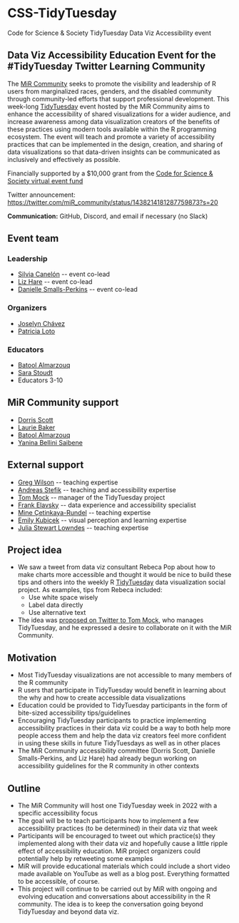 # CSS-TidyTuesday
Code for Science &amp; Society TidyTuesday Data Viz Accessibility event

## Data Viz Accessibility Education Event for the #TidyTuesday Twitter Learning Community

The [MiR Community](https://mircommunity.com/about/) seeks to promote the visibility and leadership of R users from marginalized races, genders, and the disabled community through community-led efforts that support professional development. This week-long [TidyTuesday](https://github.com/rfordatascience/tidytuesday) event hosted by the MiR Community aims to enhance the accessibility of shared visualizations for a wider audience, and increase awareness among data visualization creators of the benefits of these practices using modern tools available within the R programming ecosystem. The event will teach and promote a variety of accessibility practices that can be implemented in the design, creation, and sharing of data visualizations so that data-driven insights can be communicated as inclusively and effectively as possible.

Financially supported by a $10,000 grant from the [Code for Science & Society virtual event fund](https://eventfund.codeforscience.org/announcing-the-new-cohort-of-event-fund-grantees/)

Twitter announcement: https://twitter.com/miR_community/status/1438214181287759873?s=20

**Communication:** GitHub, Discord, and email if necessary (no Slack) 

## Event team

### Leadership
* [Silvia Canelón](https://twitter.com/spcanelon) -- event co-lead
* [Liz Hare](https://twitter.com/DogGeneticsLLC) -- event co-lead
* [Danielle Smalls-Perkins](https://twitter.com/smallperks) -- event co-lead

### Organizers
* [Joselyn Chávez](https://twitter.com/josschavezf1)
* [Patricia Loto](https://twitter.com/patriloto)

### Educators
* [Batool Almarzouq](https://twitter.com/batool664)
* [Sara Stoudt](https://twitter.com/sastoudt)
* Educators 3-10

## MiR Community support
* [Dorris Scott](https://twitter.com/Dorris_Scott)
* [Laurie Baker](https://twitter.com/llbaker1707)
* [Batool Almarzouq](https://twitter.com/batool664)
* [Yanina Bellini Saibene](https://twitter.com/yabellini)

## External support
* [Greg Wilson](https://twitter.com/gvwilson) -- teaching expertise
* [Andreas Stefik](https://web.cs.unlv.edu/stefika/) -- teaching and accessibility expertise
* [Tom Mock](https://twitter.com/thomas_mock) -- manager of the TidyTuesday project
* [Frank Elavsky](https://twitter.com/FrankElavsky) -- data experience and accessibility specialist
* [Mine Çetinkaya-Rundel](https://twitter.com/minebocek) -- teaching expertise
* [Emily Kubicek](https://twitter.com/steministemily) -- visual perception and learning expertise
* [Julia Stewart Lowndes](https://twitter.com/juliesquid) -- teaching expertise

## Project idea
* We saw a tweet from data viz consultant Rebeca Pop about how to make charts more accessible and thought it would be nice to build these tips and others into the weekly R [TidyTuesday](https://github.com/rfordatascience/tidytuesday) data visualization social project. As examples, tips from Rebeca included:
  * Use white space wisely
  * Label data directly
  * Use alternative text
* The idea was [proposed on Twitter to Tom Mock](https://twitter.com/spcanelon/status/1328503523797999616?s=20), who manages TidyTuesday, and he expressed a desire to collaborate on it with the MiR Community. 

## Motivation
* Most TidyTuesday visualizations are not accessible to many members of the R community
* R users that participate in TidyTuesday would benefit in learning about the why and how to create accessible data visualizations
* Education could be provided to TidyTuesday participants in the form of bite-sized accessibility tips/guidelines
* Encouraging TidyTuesday participants to practice implementing accessibility practices in their data viz could be a way to both help more people access them and help the data viz creators feel more confident in using these skills in future TidyTuesdays as well as in other places
* The MiR Community accessibility committee (Dorris Scott, Danielle Smalls-Perkins, and Liz Hare) had already begun working on accessibility guidelines for the R community in other contexts

## Outline
* The MiR Community will host one TidyTuesday week in 2022 with a specific accessibility focus
* The goal will be to teach participants how to implement a few accessibility practices (to be determined) in their data viz that week
* Participants will be encouraged to tweet out which practice(s) they implemented along with their data viz and hopefully cause a little ripple effect of accessibility education. MiR project organizers could potentially help by retweeting some examples
* MiR will provide educational materials which could include a short video made available on YouTube as well as a blog post. Everything formatted to be accessible, of course.
* This project will continue to be carried out by MiR with ongoing and evolving education and conversations about accessibility in the R community. The idea is to keep the conversation going beyond TidyTuesday and beyond data viz.

